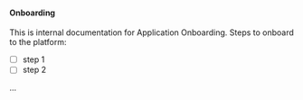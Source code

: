 #### Onboarding

This is internal documentation for Application Onboarding.
Steps to onboard to the platform:

- [ ] step 1
- [ ] step 2

...


